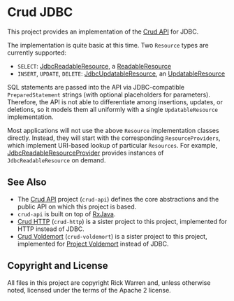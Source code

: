 Crud JDBC
=========

This project provides an implementation of the [Crud API](https://github.com/rickbw/crud-api) for JDBC.

The implementation is quite basic at this time. Two `Resource` types are currently supported:
* `SELECT`: [JdbcReadableResource](https://github.com/rickbw/crud-jdbc/blob/master/src/main/java/rickbw/crud/jdbc/JdbcReadableResource.java), a [ReadableResource](https://github.com/rickbw/crud-api/blob/master/src/main/java/rickbw/crud/spi/ReadableResource.java)
* `INSERT`, `UPDATE`, `DELETE`: [JdbcUpdatableResource](https://github.com/rickbw/crud-jdbc/blob/master/src/main/java/rickbw/crud/jdbc/JdbcUpdatableResource.java), an [UpdatableResource](https://github.com/rickbw/crud-api/blob/master/src/main/java/rickbw/crud/spi/UpdatableResource.java)

SQL statements are passed into the API via JDBC-compatible `PreparedStatement` strings (with optional placeholders for parameters). Therefore, the API is not able to differentiate among insertions, updates, or deletions, so it models them all uniformly with a single `UpdatableResource` implementation.

Most applications will not use the above `Resource` implementation classes directly. Instead, they will start with the corresponding `ResourceProviders`, which implement URI-based lookup of particular `Resources`. For example, [JdbcReadableResourceProvider](https://github.com/rickbw/crud-jdbc/blob/master/src/main/java/rickbw/crud/jdbc/JdbcReadableResourceProvider.java) provides instances of `JdbcReadableResource` on demand.


See Also
--------
* The [Crud API](https://github.com/rickbw/crud-api) project (`crud-api`) defines the core abstractions and the public API on which this project is based.
* `crud-api` is built on top of [RxJava](https://github.com/Netflix/RxJava/).
* [Crud HTTP](https://github.com/rickbw/crud-http) (`crud-http`) is a sister project to this project, implemented for HTTP instead of JDBC.
* [Crud Voldemort](https://github.com/rickbw/crud-voldemort) (`crud-voldemort`) is a sister project to this project, implemented for [Project Voldemort](http://www.project-voldemort.com) instead of JDBC.


Copyright and License
---------------------
All files in this project are copyright Rick Warren and, unless otherwise noted, licensed under the terms of the Apache 2 license.
